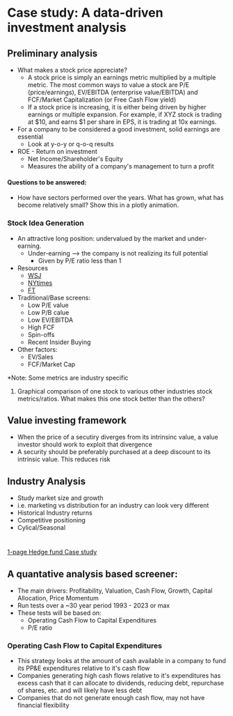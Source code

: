 # Case study: A data-driven investment analysis

## Preliminary analysis
- What makes a stock price appreciate?
  - A stock price is simply an earnings metric multiplied by a multiple metric. The most common ways to value a stock are P/E (price/earnings), EV/EBITDA (enterprise value/EBITDA) and FCF/Market Capitalization (or Free Cash Flow yield)
  - If a stock price is increasing, it is either being driven by higher earnings or multiple expansion. For example, if XYZ stock is trading at $10, and earns $1 per share in EPS, it is trading at 10x earnings.
- For a company to be considered a good investment, solid earnings are essential
  - Look at y-o-y or q-o-q results
- ROE - Return on investment
  - Net Income/Shareholder's Equity
  - Measures the ability of a company's management to turn a profit

#### Questions to be answered:
- How have sectors performed over the years. What has grown, what has become relatively small? Show this in a plotly animation.

### Stock Idea Generation
- An attractive long position: undervalued by the market and under-earning.
  - Under-earning --> the company is not realizing its full potential
    - Given by P/E ratio less than 1
- Resources
  - [WSJ](https://www.wsj.com/)
  - [NYtimes](https://www.nytimes.com/)
  - [FT](https://www.ft.com/)
- Traditional/Base screens:
  - Low P/E value
  - Low P/B calue
  - Low EV/EBITDA
  - High FCF
  - Spin-offs
  - Recent Insider Buying
- Other factors:
  - EV/Sales
  - FCF/Market Cap

*Note: Some metrics are industry specific

1. Graphical comparison of one stock to various other industries stock metrics/ratios. What makes this one stock better than the others?

## Value investing framework
- When the price of a secutiry diverges from its intrinsinc value, a value investor should work to exploit that divergence
- A security should be preferably purchased at a deep discount to its intrinsic value. This reduces risk

 ## Industry Analysis
 - Study market size and growth
  - i.e. marketing vs distribution for an industry can look very different
 - Historical Industry returns
 - Competitive positioning
  - Cylical/Seasonal
    
#
[1-page Hedge fund Case study](https://www.streetofwalls.com/finance-training-courses/hedge-fund-training/hedge-fund-case-study-1-page/)

## A quantative analysis based screener:
- The main drivers: Profitability, Valuation, Cash Flow, Growth, Capital Allocation, Price Momentum
- Run tests over a ~30 year period 1993 - 2023 or max
- These tests will be based on:
  - Operating Cash Flow to Capital Expenditures
  - P/E ratio
 
### Operating Cash Flow to Capital Expenditures
- This strategy looks at the amount of cash available in a company to fund its PP&E expenditures relative to it's cash flow
- Companies generating high cash flows relative to it's expenditures has excess cash that it can allocate to dividends, reducing debt, repurchase of shares, etc. and will likely have less debt
- Companies that do not generate enough cash flow, may not have financial flexibility

